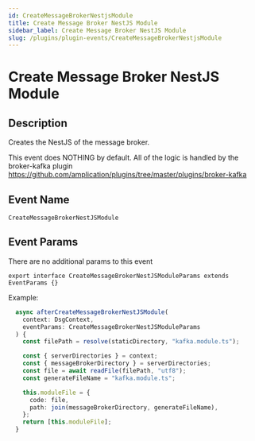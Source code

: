 ```yaml
---
id: CreateMessageBrokerNestjsModule
title: Create Message Broker NestJS Module
sidebar_label: Create Message Broker NestJS Module
slug: /plugins/plugin-events/CreateMessageBrokerNestjsModule
---
```


# Create Message Broker NestJS Module

## Description

Creates the NestJS of the message broker.

This event does NOTHING by default. All of the logic is handled by the broker-kafka plugin https://github.com/amplication/plugins/tree/master/plugins/broker-kafka


## Event Name
`CreateMessageBrokerNestJSModule`

## Event Params

There are no additional params to this event

```tsx
export interface CreateMessageBrokerNestJSModuleParams extends EventParams {}
```

Example:
```ts
  async afterCreateMessageBrokerNestJSModule(
    context: DsgContext,
    eventParams: CreateMessageBrokerNestJSModuleParams
  ) {
    const filePath = resolve(staticDirectory, "kafka.module.ts");

    const { serverDirectories } = context;
    const { messageBrokerDirectory } = serverDirectories;
    const file = await readFile(filePath, "utf8");
    const generateFileName = "kafka.module.ts";

    this.moduleFile = {
      code: file,
      path: join(messageBrokerDirectory, generateFileName),
    };
    return [this.moduleFile];
  }
```



